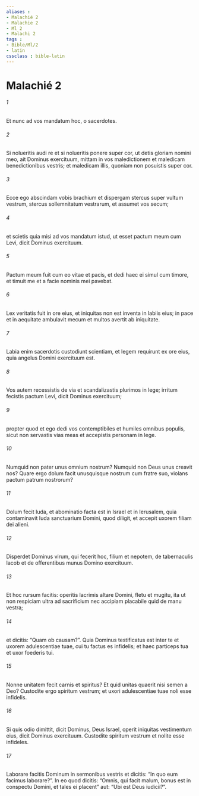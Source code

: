 ```yaml
---
aliases : 
- Malachié 2
- Malachie 2
- Ml 2
- Malachi 2
tags : 
- Bible/Ml/2
- latin
cssclass : bible-latin
---
```


# Malachié 2

###### 1
Et nunc ad vos mandatum hoc, o sacerdotes. 
###### 2
Si nolueritis audi re et si nolueritis ponere super cor, ut detis gloriam nomini meo, ait Dominus exercituum, mittam in vos maledictionem et maledicam benedictionibus vestris; et maledicam illis, quoniam non posuistis super cor.
###### 3
Ecce ego abscindam vobis brachium et dispergam stercus super vultum vestrum, stercus sollemnitatum vestrarum, et assumet vos secum;
###### 4
et scietis quia misi ad vos mandatum istud, ut esset pactum meum cum Levi, dicit Dominus exercituum.
###### 5
Pactum meum fuit cum eo vitae et pacis, et dedi haec ei simul cum timore, et timuit me et a facie nominis mei pavebat.
###### 6
Lex veritatis fuit in ore eius, et iniquitas non est inventa in labiis eius; in pace et in aequitate ambulavit mecum et multos avertit ab iniquitate.
###### 7
Labia enim sacerdotis custodiunt scientiam, et legem requirunt ex ore eius, quia angelus Domini exercituum est.
###### 8
Vos autem recessistis de via et scandalizastis plurimos in lege; irritum fecistis pactum Levi, dicit Dominus exercituum;
###### 9
propter quod et ego dedi vos contemptibiles et humiles omnibus populis, sicut non servastis vias meas et accepistis personam in lege.
###### 10
Numquid non pater unus omnium nostrum? Numquid non Deus unus creavit nos? Quare ergo dolum facit unusquisque nostrum cum fratre suo, violans pactum patrum nostrorum? 
###### 11
Dolum fecit Iuda, et abominatio facta est in Israel et in Ierusalem, quia contaminavit Iuda sanctuarium Domini, quod diligit, et accepit uxorem filiam dei alieni. 
###### 12
Disperdet Dominus virum, qui fecerit hoc, filium et nepotem, de tabernaculis Iacob et de offerentibus munus Domino exercituum.
###### 13
Et hoc rursum facitis: operitis lacrimis altare Domini, fletu et mugitu, ita ut non respiciam ultra ad sacrificium nec accipiam placabile quid de manu vestra; 
###### 14
et dicitis: “Quam ob causam?”. Quia Dominus testificatus est inter te et uxorem adulescentiae tuae, cui tu factus es infidelis; et haec particeps tua et uxor foederis tui. 
###### 15
Nonne unitatem fecit carnis et spiritus? Et quid unitas quaerit nisi semen a Deo? Custodite ergo spiritum vestrum; et uxori adulescentiae tuae noli esse infidelis. 
###### 16
Si quis odio dimittit, dicit Dominus, Deus Israel, operit iniquitas vestimentum eius, dicit Dominus exercituum. Custodite spiritum vestrum et nolite esse infideles. 
###### 17
Laborare facitis Dominum in sermonibus vestris et dicitis: “In quo eum facimus laborare?”. In eo quod dicitis: “Omnis, qui facit malum, bonus est in conspectu Domini, et tales ei placent” aut: “Ubi est Deus iudicii?”.
